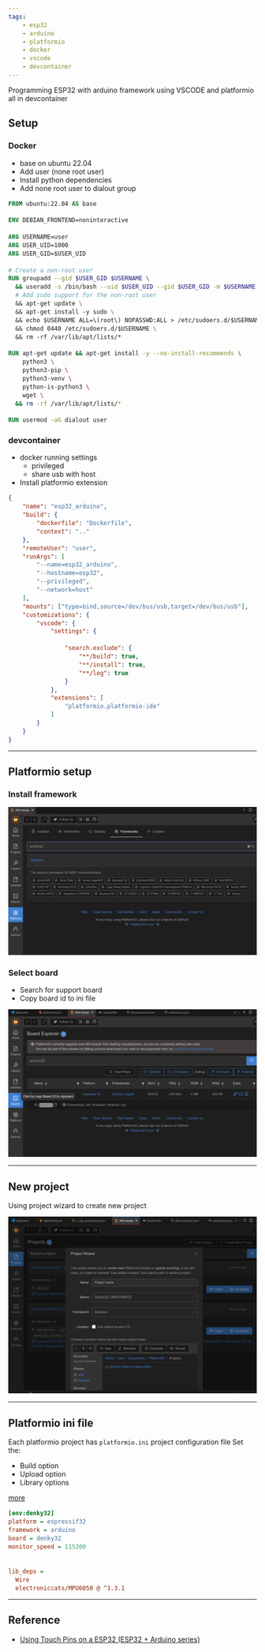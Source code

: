 ```yaml
---
tags:
    - esp32
    - arduino
    - platformio
    - docker
    - vscode
    - devcontainer
---
```

Programming ESP32 with arduino framework using VSCODE and platformio all in devcontainer

## Setup
### Docker
- base on ubuntu 22.04
- Add user (none root user)
- Install python dependencies
- Add none root user to dialout group

```dockerfile
FROM ubuntu:22.04 AS base

ENV DEBIAN_FRONTEND=noninteractive

ARG USERNAME=user
ARG USER_UID=1000
ARG USER_GID=$USER_UID

# Create a non-root user
RUN groupadd --gid $USER_GID $USERNAME \
  && useradd -s /bin/bash --uid $USER_UID --gid $USER_GID -m $USERNAME \
  # Add sudo support for the non-root user
  && apt-get update \
  && apt-get install -y sudo \
  && echo $USERNAME ALL=\(root\) NOPASSWD:ALL > /etc/sudoers.d/$USERNAME\
  && chmod 0440 /etc/sudoers.d/$USERNAME \
  && rm -rf /var/lib/apt/lists/*

RUN apt-get update && apt-get install -y --no-install-recommends \
    python3 \
    python3-pip \
    python3-venv \
    python-is-python3 \
    wget \
  && rm -rf /var/lib/apt/lists/*

RUN usermod -aG dialout user
```

### devcontainer

- docker running settings
    - privileged
    - share usb with host
- Install platformio extension

```json
{
    "name": "esp32_arduino",
    "build": {
        "dockerfile": "Dockerfile",
        "context": ".."
    },
    "remoteUser": "user",
    "runArgs": [
        "--name=esp32_arduino",
        "--hostname=esp32",
        "--privileged",
        "--network=host"
    ],
    "mounts": ["type=bind,source=/dev/bus/usb,target=/dev/bus/usb"],
    "customizations": {
        "vscode": {
            "settings": {
              
                "search.exclude": {
                    "**/build": true,
                    "**/install": true,
                    "**/log": true
                }
            },
            "extensions": [
                "platformio.platformio-ide"
            ]
        }
    }
}
```

---

## Platformio setup
### Install framework

![](images/framwork.png)

### Select board
- Search for support board
- Copy board id to ini file

![](images/board.png)


---

## New project
Using project wizard to create new project

![](images/project_wizard.png)

---

## Platformio ini file
Each platformio project has `platformio.ini` project configuration file
Set the:
- Build option
- Upload option
- Library options

[more](https://docs.platformio.org/page/projectconf.html)


```ini title="example with imu support library"
[env:denky32]
platform = espressif32
framework = arduino
board = denky32
monitor_speed = 115200


lib_deps =
  Wire
  electroniccats/MPU6050 @ ^1.3.1
```

---

## Reference
- [Using Touch Pins on a ESP32 (ESP32 + Arduino series)](https://www.youtube.com/playlist?list=PLzvRQMJ9HDiQ3OIuBWCEW6yE0S0LUWhGU)
